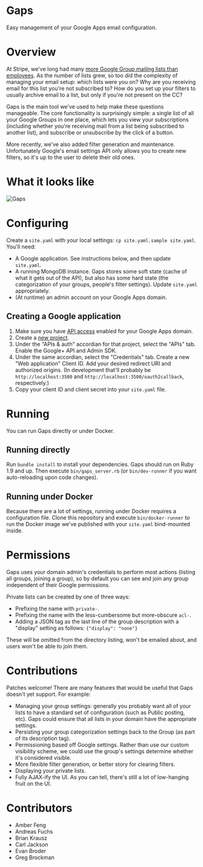 # Gaps

Easy management of your Google Apps email configuration.

# Overview

At Stripe, we've long had many
[more Google Group mailing lists than employees](https://stripe.com/blog/email-transparency). As
the number of lists grew, so too did the complexity of managing your
email setup: which lists were you on? Why are you receiving email for
this list you're not subscribed to? How do you set up your filters to
usually archive email to a list, but only if you're not present on the
CC?

Gaps is the main tool we've used to help make these questions
manageable. The core functionality is surprisingly simple: a single
list of all your Google Groups in one place, which lets you view your
subscriptions (including whether you're receiving mail from a list
being subscribed to another list), and subscribe or unsubscribe by the
click of a button.

More recently, we've also added filter generation and
maintenance. Unfortunately Google's email settings API only allows you
to create new filters, so it's up to the user to delete their old
ones.

# What it looks like

![Gaps](https://www.dropbox.com/s/x9y1tus9x2myjey/gaps.png?dl=1)

# Configuring

Create a `site.yaml` with your local settings: `cp site.yaml.sample
site.yaml`. You'll need:

- A Google application. See instructions below, and then update
  `site.yaml`.
- A running MongoDB instance. Gaps stores some soft state (cache of
  what it gets out of the API), but also has some hard state (the
  categorization of your groups, people's filter settings). Update
  `site.yaml` appropriately.
- (At runtime) an admin account on your Google Apps domain.

## Creating a Google application

1. Make sure you have
  [API access](https://support.google.com/a/answer/60757?hl=en)
  enabled for your Google Apps domain.
2. Create a
   [new project](https://console.developers.google.com/project).
3. Under the "APIs & auth" accordian for that project, select the
   "APIs" tab. Enable the Google+ API and Admin SDK.
4. Under the same accordian, select the "Credentials" tab. Create a
   new "Web application" Client ID. Add your desired redirect URI and
   authorized origins. (In development that'll probably be
   `http://localhost:3500` and `http://localhost:3500/oauth2callback`,
   respectively.)
5. Copy your client ID and client secret into your `site.yaml` file.

# Running

You can run Gaps directly or under Docker.

## Running directly

Run `bundle install` to install your dependencies. Gaps should run on
Ruby 1.9 and up. Then execute `bin/gaps_server.rb` (or
`bin/dev-runner` if you want auto-reloading upon code changes).

## Running under Docker

Because there are a lot of settings, running under Docker requires a
configuration file. Clone this repository and execute
`bin/docker-runner` to run the Docker image we've published with your
`site.yaml` bind-mounted inside.

# Permissions

Gaps uses your domain admin's credentials to perform most actions
(listing all groups, joining a group), so by default you can see and
join any group independent of their Google permissions.

Private lists can be created by one of three ways:

- Prefixing the name with `private-`.
- Prefixing the name with the less-cumbersome but more-obscure `acl-`.
- Adding a JSON tag as the last line of the group description with a
  "display" setting as follows: `{"display": "none"}`

These will be omitted from the directory listing, won't be emailed
about, and users won't be able to join them.

# Contributions

Patches welcome! There are many features that would be useful that
Gaps doesn't yet support. For example:

- Managing your group settings: generally you probably want all of
  your lists to have a standard set of configuration (such as Public
  posting, etc). Gaps could ensure that all lists in your domain have
  the appropriate settings.
- Persisting your group categorization settings back to the Group (as
  part of its description tag).
- Permissioning based off Google settings. Rather than use our custom
  visibility scheme, we could use the group's settings determine
  whether it's considered visible.
- More flexible filter generation, or better story for clearing
  filters.
- Displaying your private lists.
- Fully AJAX-ify the UI. As you can tell, there's still a lot of
  low-hanging fruit on the UI.

# Contributors

- Amber Feng
- Andreas Fuchs
- Brian Krausz
- Carl Jackson
- Evan Broder
- Greg Brockman
